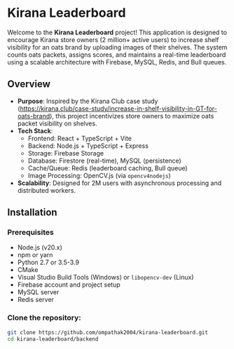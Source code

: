 # Kirana Leaderboard

Welcome to the **Kirana Leaderboard** project! This application is designed to encourage Kirana store owners (2 million+ active users) to increase shelf visibility for an oats brand by uploading images of their shelves. The system counts oats packets, assigns scores, and maintains a real-time leaderboard using a scalable architecture with Firebase, MySQL, Redis, and Bull queues.

## Overview
- **Purpose**: Inspired by the Kirana Club case study (https://kirana.club/case-study/increase-in-shelf-visibility-in-GT-for-oats-brand), this project incentivizes store owners to maximize oats packet visibility on shelves.
- **Tech Stack**:
  - Frontend: React + TypeScript + Vite
  - Backend: Node.js + TypeScript + Express
  - Storage: Firebase Storage
  - Database: Firestore (real-time), MySQL (persistence)
  - Cache/Queue: Redis (leaderboard caching, Bull queue)
  - Image Processing: OpenCV.js (via `opencv4nodejs`)
- **Scalability**: Designed for 2M users with asynchronous processing and distributed workers.

## Installation

### Prerequisites
- Node.js (v20.x)
- npm or yarn
- Python 2.7 or 3.5-3.9
- CMake
- Visual Studio Build Tools (Windows) or `libopencv-dev` (Linux)
- Firebase account and project setup
- MySQL server
- Redis server

### Clone the repository:
   ```bash
   git clone https://github.com/ompathak2004/kirana-leaderboard.git
   cd kirana-leaderboard/backend
